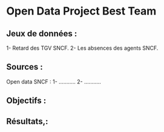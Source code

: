 # Open Data Project Best Team

## Jeux de données : 
1- Retard des TGV SNCF.
2- Les absences des agents SNCF.

## Sources :
Open data SNCF :
1- ...........
2- ...........

## Objectifs :
## Résultats,:

